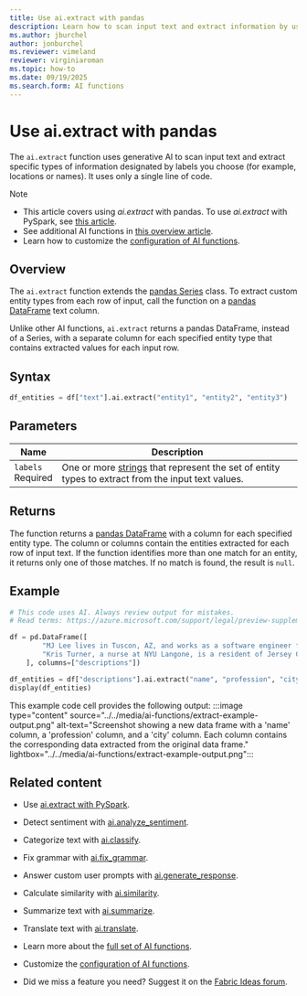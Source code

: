 ```yaml
---
title: Use ai.extract with pandas
description: Learn how to scan input text and extract information by using the ai.extract function with pandas.
ms.author: jburchel
author: jonburchel
ms.reviewer: vimeland
reviewer: virginiaroman
ms.topic: how-to
ms.date: 09/19/2025
ms.search.form: AI functions
---
```


# Use ai.extract with pandas

The `ai.extract` function uses generative AI to scan input text and extract specific types of information designated by labels you choose (for example, locations or names). It uses only a single line of code.

> [!NOTE]
> - This article covers using *ai.extract* with pandas. To use *ai.extract* with PySpark, see [this article](../pyspark/extract.md).
> - See additional AI functions in [this overview article](../overview.md).
> - Learn how to customize the [configuration of AI functions](./configuration.md).

## Overview

The `ai.extract` function extends the [pandas Series](https://pandas.pydata.org/docs/reference/api/pandas.Series.html) class. To extract custom entity types from each row of input, call the function on a [pandas DataFrame](https://pandas.pydata.org/docs/reference/api/pandas.DataFrame.html) text column.

Unlike other AI functions, `ai.extract` returns a pandas DataFrame, instead of a Series, with a separate column for each specified entity type that contains extracted values for each input row.

## Syntax

```python
df_entities = df["text"].ai.extract("entity1", "entity2", "entity3")
```

## Parameters

| Name | Description |
|---|---|
| `labels` <br> Required | One or more [strings](https://docs.python.org/3/library/stdtypes.html#str) that represent the set of entity types to extract from the input text values. |

## Returns

The function returns a [pandas DataFrame](https://pandas.pydata.org/docs/reference/api/pandas.DataFrame.html) with a column for each specified entity type. The column or columns contain the entities extracted for each row of input text. If the function identifies more than one match for an entity, it returns only one of those matches. If no match is found, the result is `null`.

## Example

```python
# This code uses AI. Always review output for mistakes. 
# Read terms: https://azure.microsoft.com/support/legal/preview-supplemental-terms/.

df = pd.DataFrame([
        "MJ Lee lives in Tuscon, AZ, and works as a software engineer for Microsoft.",
        "Kris Turner, a nurse at NYU Langone, is a resident of Jersey City, New Jersey."
    ], columns=["descriptions"])

df_entities = df["descriptions"].ai.extract("name", "profession", "city")
display(df_entities)
```

This example code cell provides the following output:
:::image type="content" source="../../media/ai-functions/extract-example-output.png" alt-text="Screenshot showing a new data frame with a 'name' column, a 'profession' column,  and a 'city' column. Each column contains the corresponding data extracted from the original data frame." lightbox="../../media/ai-functions/extract-example-output.png":::

## Related content

- Use [ai.extract with PySpark](../pyspark/extract.md).
- Detect sentiment with [ai.analyze_sentiment](./analyze-sentiment.md).
- Categorize text with [ai.classify](./classify.md).
- Fix grammar with [ai.fix_grammar](./fix-grammar.md).
- Answer custom user prompts with [ai.generate_response](./generate-response.md).
- Calculate similarity with [ai.similarity](./similarity.md).
- Summarize text with [ai.summarize](./summarize.md).
- Translate text with [ai.translate](./translate.md).

- Learn more about the [full set of AI functions](../overview.md).
- Customize the [configuration of AI functions](./configuration.md).
- Did we miss a feature you need? Suggest it on the [Fabric Ideas forum](https://ideas.fabric.microsoft.com/).
